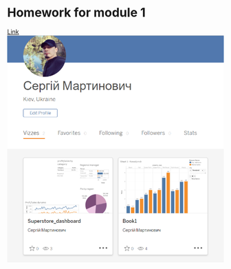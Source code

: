 # Homework for module 1
[Link](https://public.tableau.com/app/profile/.48972542/vizzes)
![cover](https://github.com/MartynovychSerhii/DataLearn/blob/main/Files/img/Tableau.png)

